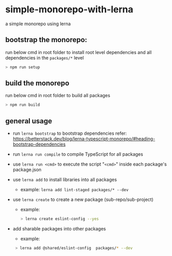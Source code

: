 # simple-monorepo-with-lerna
a simple monorepo using lerna 

## bootstrap the monorepo:
 run below cmd in root folder to install root level dependencies
 and all dependencies in the `packages/*` level
 ```bash
 > npm run setup
 ```
## build the monorepo
 run below cmd in root folder to build all packages
 ```bash
 > npm run build
 ```
## general usage
- run `lerna bootstrap` to bootstrap dependencies
refer: https://betterstack.dev/blog/lerna-typescript-monorepo/#heading-bootstrap-dependencies
- run `lerna run compile` to compile TypeScript for all packages
- use `lerna run <cmd>` to execute the script "`<cmd>`" inside each package's package.json

- use `lerna add` to install libraries into all packages
   - example: `lerna add lint-staged packages/* --dev`
- use `lerna create` to create a new package (sub-repo/sub-project)
   - example: 
     ```bash
     > lerna create eslint-config --yes
     ```
- add sharable packages into other packages
   - example: 
    ```bash
     > lerna add @shared/eslint-config  packages/* --dev
    ```
